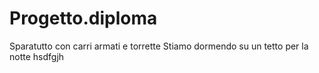 # Progetto.diploma
Sparatutto con carri armati e torrette
Stiamo dormendo su un tetto per la notte
hsdfgjh

